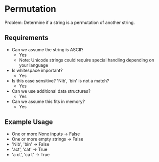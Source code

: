 # Permutation

Problem: Determine if a string is a permutation of another string.

## Requirements

- Can we assume the string is ASCII?
  - Yes
  - Note: Unicode strings could require special handling depending on your language
- Is whitespace important?
  - Yes
- Is this case sensitive? 'Nib', 'bin' is not a match?
  - Yes
- Can we use additional data structures?
  - Yes
- Can we assume this fits in memory?
  - Yes

## Example Usage

- One or more None inputs -> False
- One or more empty strings -> False
- 'Nib', 'bin' -> False
- 'act', 'cat' -> True
- 'a ct', 'ca t' -> True

